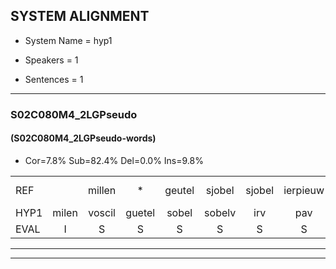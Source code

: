 
## SYSTEM ALIGNMENT

- System Name = hyp1

- Speakers = 1

- Sentences = 1

---

### S02C080M4_2LGPseudo

#### (S02C080M4_2LGPseudo-words)

- Cor=7.8%	Sub=82.4%	Del=0.0%	Ins=9.8%

|  |  |  |  |  |  |  |  |  |  |  |  |  |  |  |  |  |  |  |  |  |  |  |  |  |  |  |  |  |  |  |  |  |  |  |  |  |  |  |  |  |  |  |  |  |  |  |  |  |  |  |  |
|:--- |:---:|:---:|:---:|:---:|:---:|:---:|:---:|:---:|:---:|:---:|:---:|:---:|:---:|:---:|:---:|:---:|:---:|:---:|:---:|:---:|:---:|:---:|:---:|:---:|:---:|:---:|:---:|:---:|:---:|:---:|:---:|:---:|:---:|:---:|:---:|:---:|:---:|:---:|:---:|:---:|:---:|:---:|:---:|:---:|:---:|:---:|:---:|:---:|:---:|:---:|:---:|
| REF |  | millen | * | geutel | sjobel | sjobel | ierpieuw | * | walaan | erke | haweel | saarweng | * | gevicht |  |  |  |  | eemde | bepoud | orstalk | veten*(vetten) | gefouw | * | vurpaand | * | nizung | fiewon | kneurem | * | vawaai | strellen | zwieten | foetbans | oonste | muider | grijnken | schielstaug | prilsood | vloender | milste | veurder | kloeien | ulen | orponk | schodig | ijpo | menuur | spreikje | hiffreeuw | wooien |
| HYP1 | milen | voscil | guetel | sobel | sobelv | irv | pav | piulv | wollanv | erke | howel | sarwin | ge | gevicht | én | de | bepaald | ortstalt | vetten | ye | fouw | vua | vurpand | mnizun | fion | kneuren | van | wa | vanwai | strillen | zweten | voet | bans | unste | mudder | genken | schielstoug | sprilhot | woendag | milster | verda | klouen | len | or | orponk | schoddig | epel | menuur | spreke | gifrew | woen |
| EVAL | I | S | S | S | S | S | S | S | S |  | S | S | S |  | I | I | I | I | S | S | S | S | S | S | S | S | S | S | S | S | S | S | S | S | S | S | S | S | S | S | S | S | S | S |  | S | S |  | S | S | S |
---

---
